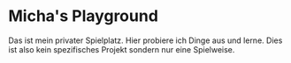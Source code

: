 # Micha's Playground
Das ist mein privater Spielplatz. Hier probiere ich Dinge aus und lerne. Dies ist also kein spezifisches Projekt sondern nur eine Spielweise.
